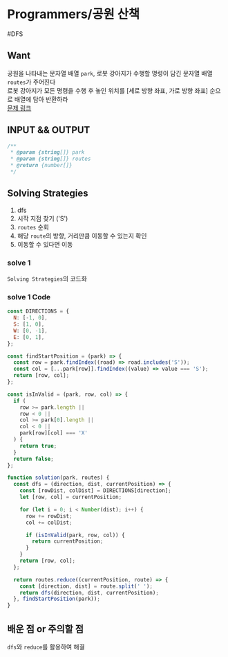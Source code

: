 # Programmers/공원 산책

#DFS

## Want

공원을 나타내는 문자열 배열 `park`, 로봇 강아지가 수행할 명령이 담긴 문자열 배열 `routes`가 주어진다  
로봇 강아지가 모든 명령을 수행 후 놓인 위치를 [세로 방향 좌표, 가로 방향 좌표] 순으로 배열에 담아 반환하라  
[문제 링크](https://school.programmers.co.kr/learn/courses/30/lessons/172928)

## INPUT && OUTPUT

```js
/**
 * @param {string[]} park
 * @param {string[]} routes
 * @return {number[]}
 */
```

## Solving Strategies

1. dfs
2. 시작 지점 찾기 ('S')
3. `routes` 순회
4. 해당 `route`의 방향, 거리만큼 이동할 수 있는지 확인
5. 이동할 수 있다면 이동

### solve 1

`Solving Strategies`의 코드화

### solve 1 Code

```js
const DIRECTIONS = {
  N: [-1, 0],
  S: [1, 0],
  W: [0, -1],
  E: [0, 1],
};

const findStartPosition = (park) => {
  const row = park.findIndex((road) => road.includes('S'));
  const col = [...park[row]].findIndex((value) => value === 'S');
  return [row, col];
};

const isInValid = (park, row, col) => {
  if (
    row >= park.length ||
    row < 0 ||
    col >= park[0].length ||
    col < 0 ||
    park[row][col] === 'X'
  ) {
    return true;
  }
  return false;
};

function solution(park, routes) {
  const dfs = (direction, dist, currentPosition) => {
    const [rowDist, colDist] = DIRECTIONS[direction];
    let [row, col] = currentPosition;

    for (let i = 0; i < Number(dist); i++) {
      row += rowDist;
      col += colDist;

      if (isInValid(park, row, col)) {
        return currentPosition;
      }
    }
    return [row, col];
  };

  return routes.reduce((currentPosition, route) => {
    const [direction, dist] = route.split(' ');
    return dfs(direction, dist, currentPosition);
  }, findStartPosition(park));
}
```

## 배운 점 or 주의할 점

`dfs`와 `reduce`를 활용하여 해결
